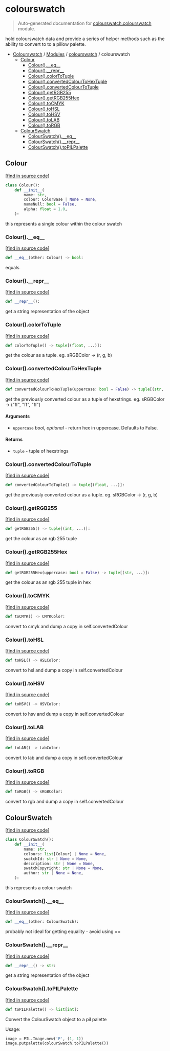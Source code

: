 # colourswatch

> Auto-generated documentation for [colourswatch.colourswatch](../../colourswatch/colourswatch.py) module.

 hold colourswatch data and provide a series of helper methods such as the
ability to convert to to a pillow palette.

- [Colourswatch](../README.md#colourswatch-index) / [Modules](../README.md#colourswatch-modules) / [colourswatch](index.md#colourswatch) / colourswatch
    - [Colour](#colour)
        - [Colour().\_\_eq\_\_](#colour__eq__)
        - [Colour().\_\_repr\_\_](#colour__repr__)
        - [Colour().colorToTuple](#colourcolortotuple)
        - [Colour().convertedColourToHexTuple](#colourconvertedcolourtohextuple)
        - [Colour().convertedColourToTuple](#colourconvertedcolourtotuple)
        - [Colour().getRGB255](#colourgetrgb255)
        - [Colour().getRGB255Hex](#colourgetrgb255hex)
        - [Colour().toCMYK](#colourtocmyk)
        - [Colour().toHSL](#colourtohsl)
        - [Colour().toHSV](#colourtohsv)
        - [Colour().toLAB](#colourtolab)
        - [Colour().toRGB](#colourtorgb)
    - [ColourSwatch](#colourswatch)
        - [ColourSwatch().\_\_eq\_\_](#colourswatch__eq__)
        - [ColourSwatch().\_\_repr\_\_](#colourswatch__repr__)
        - [ColourSwatch().toPILPalette](#colourswatchtopilpalette)

## Colour

[[find in source code]](../../colourswatch/colourswatch.py#L68)

```python
class Colour():
    def __init__(
        name: str,
        colour: ColorBase | None = None,
        nameNull: bool = False,
        alpha: float = 1.0,
    ):
```

this represents a single colour within the colour swatch

### Colour().\_\_eq\_\_

[[find in source code]](../../colourswatch/colourswatch.py#L102)

```python
def __eq__(other: Colour) -> bool:
```

equals

### Colour().\_\_repr\_\_

[[find in source code]](../../colourswatch/colourswatch.py#L84)

```python
def __repr__():
```

get a string representation of the object

### Colour().colorToTuple

[[find in source code]](../../colourswatch/colourswatch.py#L131)

```python
def colorToTuple() -> tuple[(float, ...)]:
```

get the colour as a tuple. eg. sRGBColor -> (r, g, b)

### Colour().convertedColourToHexTuple

[[find in source code]](../../colourswatch/colourswatch.py#L145)

```python
def convertedColourToHexTuple(uppercase: bool = False) -> tuple[(str, ...)]:
```

get the previously converted colour as a tuple of hexstrings. eg.
sRGBColor -> ("ff", "ff", "ff")

#### Arguments

- `uppercase` *bool, optional* - return hex in uppercase. Defaults to False.

#### Returns

- `tuple` - tuple of hexstrings

### Colour().convertedColourToTuple

[[find in source code]](../../colourswatch/colourswatch.py#L137)

```python
def convertedColourToTuple() -> tuple[(float, ...)]:
```

get the previously converted colour as a tuple. eg.
sRGBColor -> (r, g, b)

### Colour().getRGB255

[[find in source code]](../../colourswatch/colourswatch.py#L160)

```python
def getRGB255() -> tuple[(int, ...)]:
```

get the colour as an rgb 255 tuple

### Colour().getRGB255Hex

[[find in source code]](../../colourswatch/colourswatch.py#L165)

```python
def getRGB255Hex(uppercase: bool = False) -> tuple[(str, ...)]:
```

get the colour as an rgb 255 tuple in hex

### Colour().toCMYK

[[find in source code]](../../colourswatch/colourswatch.py#L111)

```python
def toCMYK() -> CMYKColor:
```

convert to cmyk and dump a copy in self.convertedColour

### Colour().toHSL

[[find in source code]](../../colourswatch/colourswatch.py#L121)

```python
def toHSL() -> HSLColor:
```

convert to hsl and dump a copy in self.convertedColour

### Colour().toHSV

[[find in source code]](../../colourswatch/colourswatch.py#L116)

```python
def toHSV() -> HSVColor:
```

convert to hsv and dump a copy in self.convertedColour

### Colour().toLAB

[[find in source code]](../../colourswatch/colourswatch.py#L126)

```python
def toLAB() -> LabColor:
```

convert to lab and dump a copy in self.convertedColour

### Colour().toRGB

[[find in source code]](../../colourswatch/colourswatch.py#L106)

```python
def toRGB() -> sRGBColor:
```

convert to rgb and dump a copy in self.convertedColour

## ColourSwatch

[[find in source code]](../../colourswatch/colourswatch.py#L20)

```python
class ColourSwatch():
    def __init__(
        name: str,
        colours: list[Colour] | None = None,
        swatchId: str | None = None,
        description: str | None = None,
        swatchCopyright: str | None = None,
        author: str | None = None,
    ):
```

this represents a colour swatch

### ColourSwatch().\_\_eq\_\_

[[find in source code]](../../colourswatch/colourswatch.py#L61)

```python
def __eq__(other: ColourSwatch):
```

probably not ideal for getting equality - avoid using ==

### ColourSwatch().\_\_repr\_\_

[[find in source code]](../../colourswatch/colourswatch.py#L57)

```python
def __repr__() -> str:
```

get a string representation of the object

### ColourSwatch().toPILPalette

[[find in source code]](../../colourswatch/colourswatch.py#L39)

```python
def toPILPalette() -> list[int]:
```

Convert the ColourSwatch object to a pil palette

Usage:

```python
image = PIL.Image.new('P', (1, 1))
image.putpalette(colourSwatch.toPILPalette())
```
